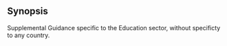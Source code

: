 ## Synopsis ## 

Supplemental Guidance specific to the Education sector, without specificty to any country.